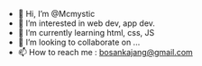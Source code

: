 - 👋 Hi, I’m @Mcmystic
- 👀 I’m interested in web dev, app dev. 
- 🌱 I’m currently learning html, css, JS
- 💞️ I’m looking to collaborate on ...
- 📫 How to reach me : bosankajang@gmail.com

<!---
Mcmystic/Mcmystic is a ✨ special ✨ repository because its `README.md` (this file) appears on your GitHub profile.
You can click the Preview link to take a look at your changes.
--->
